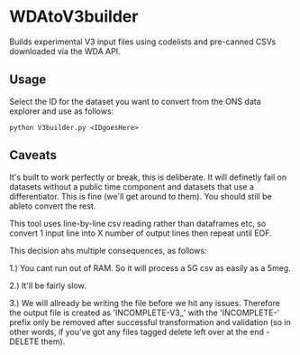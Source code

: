 # WDAtoV3builder
Builds experimental V3 input files using codelists and pre-canned CSVs downloaded via the WDA API.

## Usage

Select the ID for the dataset you want to convert from the ONS data explorer and use as follows:


```python V3builder.py <IDgoesHere>```


## Caveats

It's built to work perfectly or break, this is deliberate. It will definetly fail on datasets without a public time component and datasets that use a differentiator. This is fine (we'll get around to them). You should still be ableto convert the rest.

This tool uses line-by-line csv reading rather than dataframes etc, so convert 1 input line into X number of output lines then repeat until EOF.

This decision ahs multiple consequences, as follows:

1.) You cant run out of RAM. So it will process a 5G csv as easily as a 5meg.

2.) It'll be fairly slow.

3.) We will allready be writing the file before we hit any issues. Therefore the output file is created as 'INCOMPLETE-V3_<filename>' with the 'INCOMPLETE-' prefix only be removed after successful transformation and validation (so in other words, if you've got any files tagged delete left over at the end - DELETE them).
